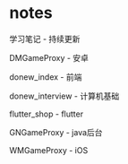 # notes
学习笔记 - 持续更新

DMGameProxy - 安卓

donew_index - 前端

donew_interview - 计算机基础

flutter_shop - flutter

GNGameProxy - java后台

WMGameProxy - iOS
